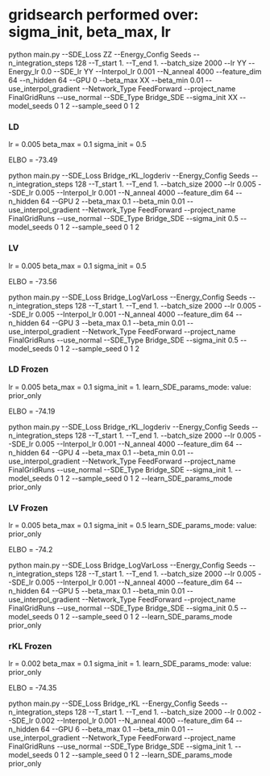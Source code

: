 # gridsearch performed over: sigma_init, beta_max, lr

python main.py --SDE_Loss ZZ --Energy_Config Seeds --n_integration_steps 128 --T_start 1. --T_end 1. --batch_size 2000 --lr YY --Energy_lr 0.0 --SDE_lr YY --Interpol_lr 0.001 --N_anneal 4000 --feature_dim 64 --n_hidden 64 --GPU 0 --beta_max XX --beta_min 0.01 --use_interpol_gradient --Network_Type FeedForward --project_name FinalGridRuns --use_normal --SDE_Type Bridge_SDE --sigma_init XX --model_seeds 0 1 2 --sample_seed 0 1 2

### LD 
lr = 0.005
beta_max = 0.1
sigma_init = 0.5

ELBO = -73.49

python main.py --SDE_Loss Bridge_rKL_logderiv --Energy_Config Seeds --n_integration_steps 128 --T_start 1. --T_end 1. --batch_size 2000 --lr 0.005 --SDE_lr 0.005 --Interpol_lr 0.001 --N_anneal 4000 --feature_dim 64 --n_hidden 64 --GPU 2 --beta_max 0.1 --beta_min 0.01 --use_interpol_gradient --Network_Type FeedForward --project_name FinalGridRuns --use_normal --SDE_Type Bridge_SDE --sigma_init 0.5 --model_seeds 0 1 2 --sample_seed 0 1 2

### LV
lr = 0.005
beta_max = 0.1
sigma_init = 0.5

ELBO = -73.56

python main.py --SDE_Loss Bridge_LogVarLoss --Energy_Config Seeds --n_integration_steps 128 --T_start 1. --T_end 1. --batch_size 2000 --lr 0.005 --SDE_lr 0.005 --Interpol_lr 0.001 --N_anneal 4000 --feature_dim 64 --n_hidden 64 --GPU 3 --beta_max 0.1 --beta_min 0.01 --use_interpol_gradient --Network_Type FeedForward --project_name FinalGridRuns --use_normal --SDE_Type Bridge_SDE --sigma_init 0.5 --model_seeds 0 1 2 --sample_seed 0 1 2


### LD Frozen
lr = 0.005
beta_max = 0.1
sigma_init = 1.
learn_SDE_params_mode:
value: prior_only

ELBO = -74.19

python main.py --SDE_Loss Bridge_rKL_logderiv --Energy_Config Seeds --n_integration_steps 128 --T_start 1. --T_end 1. --batch_size 2000 --lr 0.005 --SDE_lr 0.005 --Interpol_lr 0.001 --N_anneal 4000 --feature_dim 64 --n_hidden 64 --GPU 4 --beta_max 0.1 --beta_min 0.01 --use_interpol_gradient --Network_Type FeedForward --project_name FinalGridRuns --use_normal --SDE_Type Bridge_SDE --sigma_init 1. --model_seeds 0 1 2 --sample_seed 0 1 2 --learn_SDE_params_mode prior_only


### LV Frozen
lr = 0.005
beta_max = 0.1
sigma_init = 0.5
learn_SDE_params_mode:
value: prior_only

ELBO = -74.2

python main.py --SDE_Loss Bridge_LogVarLoss --Energy_Config Seeds --n_integration_steps 128 --T_start 1. --T_end 1. --batch_size 2000 --lr 0.005 --SDE_lr 0.005 --Interpol_lr 0.001 --N_anneal 4000 --feature_dim 64 --n_hidden 64 --GPU 5 --beta_max 0.1 --beta_min 0.01 --use_interpol_gradient --Network_Type FeedForward --project_name FinalGridRuns --use_normal --SDE_Type Bridge_SDE --sigma_init 0.5 --model_seeds 0 1 2 --sample_seed 0 1 2 --learn_SDE_params_mode prior_only


### rKL Frozen
lr = 0.002
beta_max = 0.1
sigma_init = 1.
learn_SDE_params_mode:
value: prior_only

ELBO = -74.35

python main.py --SDE_Loss Bridge_rKL --Energy_Config Seeds --n_integration_steps 128 --T_start 1. --T_end 1. --batch_size 2000 --lr 0.002 --SDE_lr 0.002 --Interpol_lr 0.001 --N_anneal 4000 --feature_dim 64 --n_hidden 64 --GPU 6 --beta_max 0.1 --beta_min 0.01 --use_interpol_gradient --Network_Type FeedForward --project_name FinalGridRuns --use_normal --SDE_Type Bridge_SDE --sigma_init 1. --model_seeds 0 1 2 --sample_seed 0 1 2 --learn_SDE_params_mode prior_only



